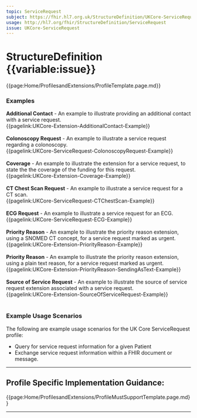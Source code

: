 ```yaml
---
topic: ServiceRequest
subject: https://fhir.hl7.org.uk/StructureDefinition/UKCore-ServiceRequest
usage: http://hl7.org/fhir/StructureDefinition/ServiceRequest
issue: UKCore-ServiceRequest
---
```

# StructureDefinition {{variable:issue}}

<nocheck>
{{page:Home/ProfilesandExtensions/ProfileTemplate.page.md}}

<div id="Examples" class="tabcontent">
  <h3>Examples</h3>
   <b>Additional Contact</b> - An example to illustrate providing an additional contact with a service request.<br>
{{pagelink:UKCore-Extension-AdditionalContact-Example}}
<br><br>
  <b>Colonoscopy Request</b> - An example to illustrate a service request regarding a colonoscopy.<br/>
{{pagelink:UKCore-ServiceRequest-ColonoscopyRequest-Example}}
<br><br>
<b>Coverage</b> - An example to illustrate the extension for a service request, to state the the coverage of the funding for this request.<br>
{{pagelink:UKCore-Extension-Coverage-Example}}
<br/><br/>
  <b>CT Chest Scan Request</b> - An example to illustrate a service request for a CT scan.<br/>
{{pagelink:UKCore-ServiceRequest-CTChestScan-Example}}
<br><br>
  <b>ECG Request</b> - An example to illustrate a service request for an ECG.<br/>
{{pagelink:UKCore-ServiceRequest-ECG-Example}}
<br><br>
<b>Priority Reason</b> - An example to illustrate the priority reason extension, using a SNOMED CT concept, for a service request marked as urgent.<br>
{{pagelink:UKCore-Extension-PriorityReason-Example}}
<br><br>
  <b>Priority Reason</b> - An example to illustrate the priority reason extension, using a plain text reason, for a service request marked as urgent.<br>
{{pagelink:UKCore-Extension-PriorityReason-SendingAsText-Example}}
<br><br>
<b>Source of Service Request</b> - An example to illustrate the source of service request extension associated with a service request.<br/>
{{pagelink:UKCore-Extension-SourceOfServiceRequest-Example}}
<br><br>
</div>
</nocheck>

<div id="ProfileGuidance">

### Example Usage Scenarios ###
The following are example usage scenarios for the UK Core ServiceRequest profile:
- Query for service request information for a given Patient
- Exchange service request information within a FHIR document or message.

<hr class="thickline">

## Profile Specific Implementation Guidance: ##

{{page:Home/ProfilesandExtensions/ProfileMustSupportTemplate.page.md}}

</div>

---